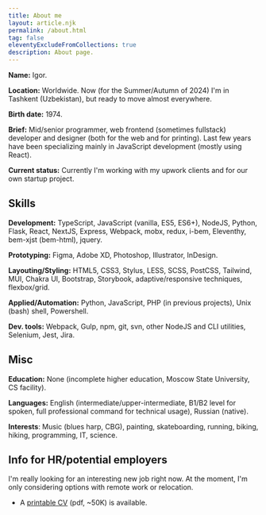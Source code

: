 ```yaml
---
title: About me
layout: article.njk
permalink: /about.html
tag: false
eleventyExcludeFromCollections: true
description: About page.
---
```


**Name:** Igor.

**Location:** Worldwide. Now (for the Summer/Autumn of 2024) I'm in Tashkent (Uzbekistan), but ready to move almost everywhere.

**Birth date:** 1974.

**Brief:** Mid/senior programmer, web frontend (sometimes fullstack) developer and designer (both for the web and for printing). Last few years have been specializing mainly in JavaScript development (mostly using React).

**Current status:** Currently I'm working with my upwork clients and for our own startup project.

## Skills

**Development:** TypeScript, JavaScript (vanilla, ES5, ES6+), NodeJS, Python, Flask, React, NextJS, Express, Webpack, mobx, redux, i-bem, Eleventhy, bem-xjst (bem-html), jquery.

**Prototyping:** Figma, Adobe XD, Photoshop, Illustrator, InDesign.

**Layouting/Styling:** HTML5, CSS3, Stylus, LESS, SCSS, PostCSS, Tailwind, MUI, Chakra UI, Bootstrap, Storybook, adaptive/responsive techniques, flexbox/grid.

**Applied/Automation:** Python, JavaScript, PHP (in previous projects), Unix (bash) shell, Powershell.

**Dev. tools:** Webpack, Gulp, npm, git, svn, other NodeJS and CLI utilities, Selenium, Jest, Jira.

## Misc

**Education:** None (incomplete higher education, Moscow State University, CS facility).

**Languages:** English (intermediate/upper-intermediate, B1/B2 level for spoken, full professional command for technical usage), Russian (native).

**Interests**: Music (blues harp, CBG), painting, skateboarding, running, biking, hiking, programming, IT, science.

## Info for HR/potential employers

I'm really looking for an interesting new job right now. At the moment, I'm only considering options with remote work or relocation.

- A <a href="https://raw.githubusercontent.com/lilliputten/lilliputten.github.io/master/site/cv-lilliputten-2023-v1-1-3.pdf" target="_blank">printable CV</a> (pdf, ~50K) is available.

<!--
@changed 2023.11.24, 04:50
-->
